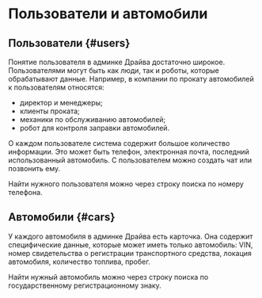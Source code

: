 # Пользователи и автомобили

## Пользователи {#users}

Понятие пользователя в админке Драйва достаточно широкое. Пользователями могут быть как люди, так и роботы, которые обрабатывают данные. Например, в компании по прокату автомобилей к пользователям относятся:

- директор и менеджеры;
- клиенты проката;
- механики по обслуживанию автомобилей;
- робот для контроля заправки автомобилей.

О каждом пользователе система содержит большое количество информации. Это может быть телефон, электронная почта, последний использованный автомобиль. С пользователем можно создать чат или позвонить ему.

Найти нужного пользователя можно через строку поиска по номеру телефона.

## Автомобили {#cars}

У каждого автомобиля в админке Драйва есть карточка. Она содержит специфические данные, которые может иметь только автомобиль: VIN, номер свидетельства о регистрации транспортного средства, локация автомобиля, количество топлива, пробег.

Найти нужный автомобиль можно через строку поиска по государственному регистрационному знаку.

